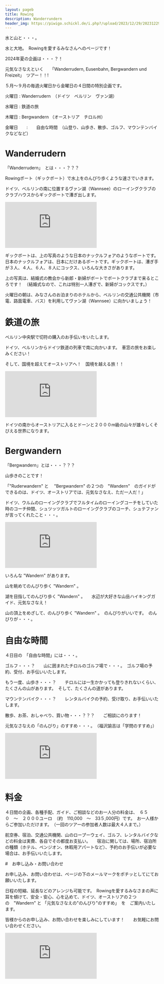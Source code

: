 ```yaml
---
layout: pageb
title: Rowing
description: Wanderrundern
header_img: https://piwigo.schickl.de/i.php?/upload/2023/12/29/20231229103023-02829317-me.jpg
---
```


水と山と・・・。

水と大地。　Rowingを愛するみなさんへのページです！

2024年夏の企画は・・・？！

元気なさなえといく　　「Wanderrudern, Eusenbahn, Bergwandern und Freizeit」　ツアー！！!

５月〜９月の毎週火曜日から金曜日の４日間の特別企画です。

火曜日 : Wanderrudern　（ドイツ　ベルリン　ヴァン湖）

水曜日 : 鉄道の旅　

木曜日 : Bergwandern （オーストリア　チロル州）

金曜日　　:　　自由な時間　（山登り、山歩き、散歩、ゴルフ、マウンテンバイクなどなど）

# Wanderrudern

「Wanderrudern」　とは・・・？？？

Rowingボート（ギックボート）で水上をのんびり歩くような速さでいきます。　

ドイツ、ベルリンの南に位置するヴァン湖（Wannsee）のローイングクラブのクラブハウスからギックボートで漕ぎ出します。

![gigboot](https://piwigo.schickl.de/i.php?/upload/2024/04/25/20240425130548-21ab645a-me.jpg)

ギックボートは、上の写真のような日本のナックルフォアのようなボートです。　日本のナックルフォアは、日本にだけあるボートです。ギックボートは、漕ぎ手が３人、４人、６人、８人にコックス、いろんな大きさがあります。

上の写真は、結婚式の教会から新郎・新婦がボートでボートクラブまで来るところです！　（結婚式なので、これは特別一人漕ぎで、新婦がコックスです。）


火曜日の朝は、みなさんのお泊まりのホテルから、ベルリンの交通公共機関（市電、路面電車、バス）を利用してヴァン湖（Wannsee）に向かいましょう！


# 鉄道の旅

ベルリン中央駅で切符の購入のお手伝いをいたします。

ドイツ、ベルリンからドイツ鉄道の列車で南に向かいます。　車窓の旅をお楽しみください！

そして、国境を超えてオーストリアへ！　国境を越える旅！！

![eisenbahn](https://piwigo.schickl.de/i.php?/upload/2024/04/25/20240425132533-8cce67cc-me.jpg)

ドイツの南からオーストリアに入るとドーンと２０００m級の山々が雄々しくそびえる世界になります。


# Bergwandern

「Bergwandern」とは・・・？？？

山歩きのことです！

「"Ruderwandern" と　 "Bergwandern" の２つの　"Wandern"　のガイドができるのは、ドイツ、オーストリアでは、元気なさなえ、ただ一人だ！」　

ドイツ、ウルムのローイングクラブでフルタイムのローイングコーチをしていた時のコーチ仲間、シュツッツガルトのローイングクラブのコーチ、シュテファンが言ってくれたこと・・・。

![bergwandern](https://piwigo.schickl.de/i.php?/upload/2023/12/29/20231229102927-592c18a5-me.jpg)

いろんな "Wandern" があります。

山を眺めてのんびり歩く "Wandern" 。

湖を目指してのんびり歩く "Wandern" 。　　水辺が大好きな山岳ハイキングガイド、元気なさなえ！

山の頂上をめざして、のんびり歩く "Wandern" 。　のんびりがいいです。　のんびりが・・・。


# 自由な時間

４日目の　「自由な時間」には・・・。

ゴルフ・・・？　　山に囲まれたチロルのゴルフ場で・・・。　ゴルフ場の予約、受付、お手伝いいたします。　

もう一度、山歩き・・・？　　チロルには一生かかっても登りきれないくらい、たくさんの山があります。　そして、たくさんの道があります。

マウンテンバイク・・・？　　レンタルバイクの予約、受け取り、お手伝いいたします。

散歩、お茶、おしゃべり、買い物・・・？？？　　ご相談にのります！

元気なさなえの「のんびり」のすすめ・・・。　（福沢諭吉は「学問のすすめ」）

![230111seegrubeschuhe](https://piwigo.schickl.de/i.php?/upload/2023/12/29/20231229103032-89372ead-me.jpg)


# 料金

４日間の企画、各種手配、ガイド、ご相談などのお一人分の料金は、　６５０　〜　２０００ユーロ　（約　110,000　〜　33５,000円）です。　お一人様からご参加いただけます。　（一回のツアーの参加者人数は最大４人まで。）　

航空券、宿泊、交通公共機関、山のロープーウェイ、ゴルフ、レンタルバイクなどの料金は実費、各自でその都度お支払い。　　宿泊に関しては、場所、宿泊所の種類（ホテル、ペンジオン、休暇用アパートなど）、予約のお手伝いが必要な場合は、お手伝いいたします。


#　お申し込み・お問い合わせ

お申し込み、お問い合わせは、ページの下のメールマークをポチッとしてにてお願いいたします。

日程の短縮、延長などのアレンジも可能です。　Rowingを愛するみなさまの声に耳を傾けて、安全・安心、心を込めて、ドイツ、オーストリアの２つの　"Wandern" と 「元気なさなえの"のんびり"のすすめ」　を　ご案内いたします。

皆様からのお申し込み、お問い合わせを楽しみにしています！　　お気軽にお問い合わせください。

![yogagemse](https://piwigo.schickl.de/i.php?/upload/2024/04/25/20240425144019-7bc2f76c-me.jpg)










